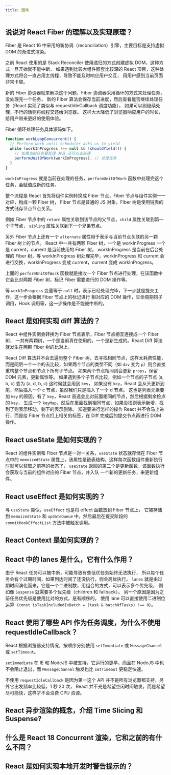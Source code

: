 ```yaml
---
title: 困难
---
```


## 说说对 React Fiber 的理解以及实现原理？

<Answer>

Fiber 是 React 16 中采用的新协调（reconciliation）引擎，主要目标是支持虚拟 DOM 的渐进式渲染。

之前 React 使用的是 Stack Reconciler 使用递归的方式创建虚拟 DOM，这种方式一旦开始就不能中断，
如果遇到比较大组件嵌套比较深的 React 项目，这种处理方式将会一直占用主线程，导致不能及时响应用户交互，
用用户感到当前页面非常卡顿。

新的 Fiber 协调器就来解决这个问题，Fiber 协调器采用循环的方式来处理任务，没处理完一个任务，
新的 Fiber 算法会保存当前进度，然后查看能否继续处理任务（React 实现了类似与 requestIdleCallback 调度功能），
如果可以则继续处理，不行的话则将线程交还给浏览器。
这样大大降低了浏览器响应用户的时长，给用户带来更好的使用体验。

Fiber 循环处理任务具体源码如下。

```js
function workLoopConcurrent() {
  // Perform work until Scheduler asks us to yield
  while (workInProgress !== null && !shouldYield()) {
    // 如果当前任务要处理 并且 还可以去处理
    performUnitOfWork(workInProgress); // 处理任务
  }
}
```

`workInProgress` 就是当前在处理的任务，`performUnitOfWork` 函数中处理完这个任务，会赋值成新的任务。

整个流程是 React 首先将组件实例转换成 Fiber 节点，Fiber 节点与组件实例一一对应，构成一颗 Fiber 树，
Fiber 节点是普通的 JS 对象，Fiber 树是使用链表的方式储存节点节点关系。

例如 Fiber 节点中的 `return` 属性关联到该节点的父节点，`child` 属性关联到第一个子节点，
`sibling` 属性关联到下一个兄弟节点。

另外 Fiber 节点上还有一个 `alternate` 属性用于表示与当前节点关联的另一颗 Fiber 树上的节点。
React 中一共有两颗 Fiber 树，一个是 workInProgress 一个是 current，current 是当前使用的 Fiber 树，
workInProgress 是当前在后台处理的 Fiber 树，等 workInProgress 树处理完毕，workInProgress 和 current
会进行交换，workInProgress 变成 current，current 变成 workInProgress。

上面的 `performUnitOfWork` 函数就是接收一个 Fiber 节点进行处理，在该函数中它会比对两颗 Fiber 树，标记 Fiber 
需要进行的 DOM 操作等。

等 `workInProgress` 变量等于 `null` 时，表示已经处理完毕，下一步就是提交工作，这一步会根据 Fiber 节点上的标记进行
相对应的 DOM 操作，生命周期钩子调用，Hook 调用等，这一步操作是不能被中断的。

</Answer>

## React 是如何实现 diff 算法的？

<Answer>

React 中组件实例会转换为 Fiber 节点表示，Fiber 节点相互连接成一个 Fiber 树，
一共有两颗树，一个是当前真在使用的，一个是新生成的。React Diff 算法就发生在两颗
Fiber 树的比对上。

React Diff 算法并不会去遍历整个 Fiber 树，去寻找相同节点，这样太耗费性能，
而是同层一个一个的去比较，如果两个节点的类型不同（如 `div` 变为 `p`）则会直接重构整个节点和节点下所有子节点。
如果两个节点相同则会更新 `props`，保留 DOM 元素，更新属性等。
如果遇到多个子节点比较，例如一个节点的子节点 (a, b, c) 变为 (a, d, b, c) 这时候就会用到 `key`，
如果没有 `key`，React 会从头更新到尾，然后插入一个 c 节点，虽然我们只是插入了一个 d 节点。
这也是列表元素要加 `key` 的原因，有了 `key`，React 首选会比对前面相同的节点，然后根据剩余检点的 `key`，
生成一个 `keyMap`，然后在里面找到相同节点，如果没找则表示新增，找到了则表示移动，剩下的表示删除。
知道要进行怎样的操作 React 并不会马上进行，而是给 Fiber 节点打上相关的标签，在 Diff 完成后的提交节点再进行 DOM 操作。 

</Answer>

## React useState 是如何实现的？

<Answer>

React 的组件实例和 Fiber 节点是一对一关系，`useState` 状态就存储在 Fiber 节点中的
`memoizedState` 属性上，该属性是链表结构。这样每次函数组件重新执行时就可以获取之前存的状态了，
`useState` 返回的第二个是更新函数，该函数执行会获取与当前的组件对应的 Fiber 节点，并入队
一个新的更新任务，来更新组件。

</Answer>

## React useEffect 是如何实现的？

<Answer>

与 `useState` 类似，`useEffect` 也是将 effect 函数放到 Fiber 节点上，
它被存储到 `memoizedState` 和 `updateQueue` 中。然后最后在提交阶段的
`commitHookEffectList` 方法中被触发调用。

</Answer>

## React Context 是如何实现的？

<Answer>



</Answer>

## React 中的 lanes 是什么，它有什么作用？

<Answer>

由于 React 任务可以被中断，可能导致有些低优任务始终无法执行，
所以每个任务会有个过期时间，如果到达时间了还没执行，则会高优执行。
`lanes` 就是由过期时间演化而来，它是一个二进制数，用组合的方式，可以表示多个优先级，
例如像 `Suspense` 就需要多个优先级（children 和 fallback）。
另一个原因是因为之前任务优先级是使用比对的方式，是有顺序的，
使用 lane 可以直接使用二进制位运算（`const isTaskIncludedInBatch = (task & batchOfTasks) !== 0`）。

</Answer>

## React 使用了哪些 API 作为任务调度，为什么不使用 requestIdleCallback？

<Answer>

React 根据浏览器支持情况，按顺序分别使用 `setImmediate` 或 `MessageChannel` 或 `setTimeout`。

`setImmediate` 在 IE 和 NodeJS 中被支持，它运行的更早，而且在 NodeJS 中也不会阻止退出，而 `MessageChannel` 
触发也比 `setTimeout` 更稳定快速。

不使用 `requestIdleCallback` 是因为第一这个 API 并不是所有浏览器都支持，另外它出发频率比较低，1 秒 20 次，
React 并不光是希望空闲时间触发，而是希望尽可能快，这样才不会浪费 CPU 资源。

</Answer>

## React 异步渲染的概念，介绍 Time Slicing 和 Suspense?

<Answer>



</Answer>

## 什么是 React 18 Concurrent 渲染，它和之前的有什么不同？

<Answer>



</Answer>

## React 是如何实现本地开发时警告提示的？

<Answer>



</Answer>
